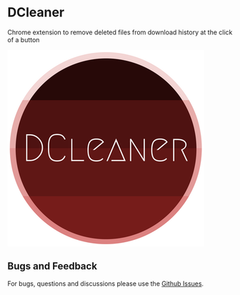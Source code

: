 # DCleaner
Chrome extension to remove deleted files from download history at the click of a button

![DCleaner](DCleaner.png)

## Bugs and Feedback
For bugs, questions and discussions please use the [Github Issues](https://github.com/aksh4y/DCleaner/issues).
